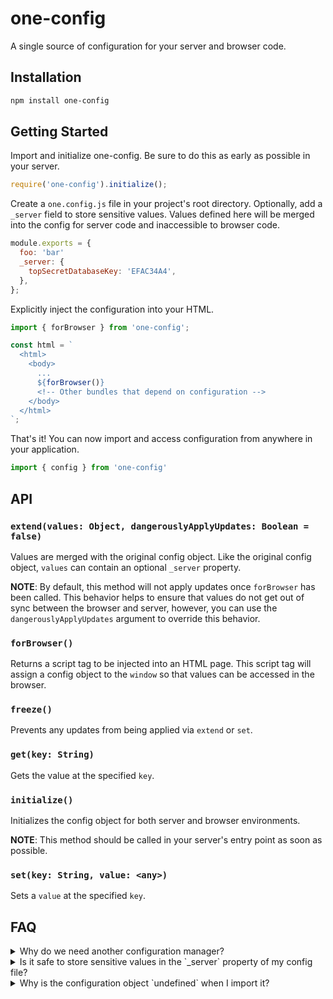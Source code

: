 # one-config

A single source of configuration for your server and browser code.


## Installation

```bash
npm install one-config
```


## Getting Started

Import and initialize one-config. Be sure to do this as early as possible in your server.

```javascript
require('one-config').initialize();
```

Create a `one.config.js` file in your project's root directory. Optionally, add a `_server` field to store sensitive values. Values defined here will be merged into the config for server code and inaccessible to browser code.

```javascript
module.exports = {
  foo: 'bar'
  _server: {
    topSecretDatabaseKey: 'EFAC34A4',
  },
};
```

Explicitly inject the configuration into your HTML.

```javascript
import { forBrowser } from 'one-config';

const html = `
  <html>
    <body>
      ...
      ${forBrowser()}
      <!-- Other bundles that depend on configuration -->
    </body>
  </html>
`;
```

That's it! You can now import and access configuration from anywhere in your application.

```javascript
import { config } from 'one-config'
```


## API

### `extend(values: Object, dangerouslyApplyUpdates: Boolean = false)`

Values are merged with the original config object. Like the original config object, `values` can contain an optional `_server` property.

**NOTE**: By default, this method will not apply updates once `forBrowser` has been called. This behavior helps to ensure that values do not get out of sync between the browser and server, however, you can use the `dangerouslyApplyUpdates` argument to override this behavior.


### `forBrowser()`

Returns a script tag to be injected into an HTML page. This script tag will assign a config object to the `window`
so that values can be accessed in the browser.


### `freeze()`

Prevents any updates from being applied via `extend` or `set`.


### `get(key: String)`

Gets the value at the specified `key`.


### `initialize()`

Initializes the config object for both server and browser environments.

**NOTE**: This method should be called in your server's entry point as soon as possible.


### `set(key: String, value: <any>)`

Sets a `value` at the specified `key`.

## FAQ

<details>
  <summary>Why do we need another configuration manager?</summary>

  Well, I searched NPM and couldn't find a library that met the following criteria:
  1. Works on both client and server
  2. Allows values to be defined at runtime, not just build time
  3. Allows sensitive values to be excluded from client-side code
</details>

<details>
  <summary>Is it safe to store sensitive values in the `_server` property of my config file?</summary>

  Yes! Any values defined in the `_server` field are excluded when you use from the config returned by `forBrowser`. Furthermore, `_server` values will not get bundled into your client-side code if you import `one-config`, because config is required dynamically on the server.
</details>

<details>
  <summary>Why is the configuration object `undefined` when I import it?</summary>

  Remember, you must import and configure one-config as early as possible in your server's entry file. Otherwise, you may be accessing one-config before it has been properly initialized.
</details>
